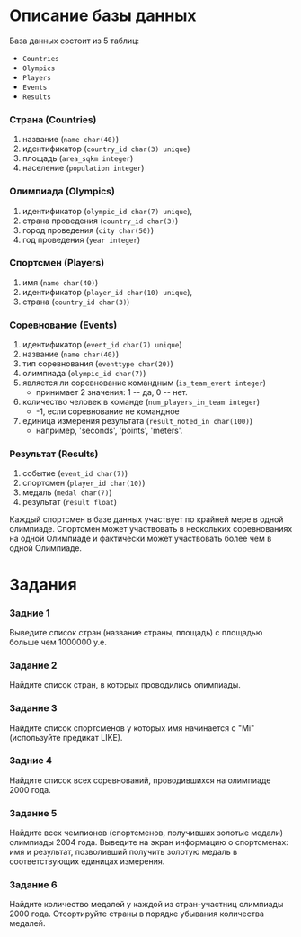 # Описание базы данных

База данных состоит из 5 таблиц: 
- `Countries`
- `Olympics`
- `Players`
- `Events`
- `Results`

### Страна (Countries)
1. название (`name char(40)`)
2. идентификатор (`country_id char(3) unique`)
3. площадь (`area_sqkm integer`)
4. население (`population integer`)

### Олимпиада (Olympics)
1. идентификатор (`olympic_id char(7) unique`),
2. страна проведения (`country_id char(3)`)
3. город проведения (`city char(50)`)
4. год проведения (`year integer`)

### Спортсмен (Players)
1. имя (`name char(40)`)
2. идентификатор (`player_id char(10) unique`),
3. страна (`country_id char(3)`)

### Соревнование (Events)
1. идентификатор (`event_id char(7) unique`)
2. название (`name char(40)`)
3. тип соревнования (`eventtype char(20)`)
4. олимпиада (`olympic_id char(7)`)
5. является ли соревнование командным (`is_team_event integer`)
    - принимает 2 значения: 1 -- да, 0 -- нет.
6. количество человек в команде (`num_players_in_team integer`)
    - -1, если соревнование не командное
7. единица измерения результата (`result_noted_in char(100)`)
    - например, 'seconds', 'points', 'meters'.

### Результат (Results)
1. событие (`event_id char(7)`)
2. спортсмен (`player_id char(10)`)
3. медаль (`medal char(7)`)
4. результат (`result float`)

Каждый спортсмен в базе данных участвует по крайней мере в одной олимпиаде. Спортсмен может участвовать в нескольких соревнованиях на одной Олимпиаде и фактически может участвовать более чем в одной Олимпиаде.


# Задания

### Задние 1

Выведите список стран (название страны, площадь) с площадью больше чем 1000000 у.е.

### Задание 2

Найдите список стран, в которых проводились олимпиады.

### Задание 3
Найдите список спортсменов у которых имя начинается с "Mi" (используйте предикат LIKE).

### Задние 4

Найдите список всех соревнований, проводившихся на олимпиаде 2000 года.

### Задание 5

Найдите всех чемпионов (спортсменов, получивших золотые медали) олимпиады 2004 года. Выведите на экран информацию о спортсменах: имя и результат, позволивший получить золотую медаль в соответствующих единицах измерения.

### Задание 6

Найдите количество медалей у каждой из стран-участниц олимпиады 2000 года. Отсортируйте страны в порядке убывания количества медалей.
